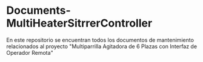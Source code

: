 # Documents-MultiHeaterSitrrerController
En este repositorio se encuentran todos los documentos de mantenimiento relacionados al proyecto "Multiparrilla Agitadora de 6 Plazas con Interfaz de Operador Remota"
